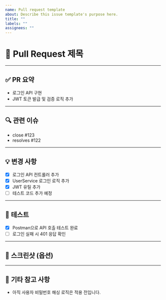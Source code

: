 ```yaml
---
name: Pull request template
about: Describe this issue template's purpose here.
title: ""
labels: ""
assignees: ""
---
```


# 📌 Pull Request 제목

<!-- 예: feat: 사용자 로그인 기능 구현 -->

---

## ✅ PR 요약

<!-- 어떤 작업을 했는지 간단히 설명해주세요 -->

-   로그인 API 구현
-   JWT 토큰 발급 및 검증 로직 추가

---

## 🔍 관련 이슈

<!-- 관련된 이슈 번호가 있다면 연결해주세요 -->

-   close #123
-   resolves #122

---

## 💡 변경 사항

<!-- 변경된 주요 내용 요약 -->

-   [x] 로그인 API 컨트롤러 추가
-   [x] UserService 로그인 로직 추가
-   [x] JWT 유틸 추가
-   [ ] 테스트 코드 추가 예정

---

## 🧪 테스트

<!-- 어떻게 테스트했는지 명시 (직접 테스트, 유닛 테스트, 포스트맨 등) -->

-   [x] Postman으로 API 호출 테스트 완료
-   [ ] 로그인 실패 시 401 응답 확인

---

## 📎 스크린샷 (옵션)

<!-- UI 변경사항이 있다면 스크린샷 첨부 -->
<!-- ![로그인 화면](./screenshot.png) -->

---

## 🙋 기타 참고 사항

<!-- 리뷰어가 알아두면 좋을 사항이 있다면 작성 -->

-   아직 사용자 비밀번호 해싱 로직은 적용 전입니다.
